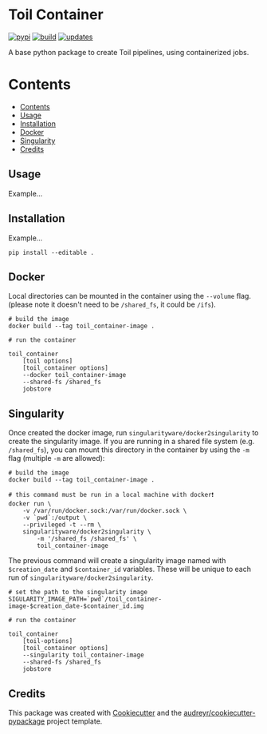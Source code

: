 # Toil Container

[![pypi](https://img.shields.io/pypi/v/toil_container.svg)](https://pypi.python.org/pypi/toil_container)
[![build](https://img.shields.io/travis/leukgen/toil_container.svg)](https://travis-ci.org/leukgen/toil_container)
[![updates](https://pyup.io/repos/github/leukgen/toil_container/shield.svg)](https://pyup.io/repos/github/leukgen/toil_container/)


A base python package to create Toil pipelines, using containerized jobs.


# Contents

- [Contents](#contents)
- [Usage](#usage)
- [Installation](#installation)
- [Docker](#docker)
- [Singularity](#singularity)
- [Credits](#credits)


## Usage

Example...


## Installation

Example...

    pip install --editable .


## Docker

Local directories can be mounted in the container using the `--volume` flag. (please note it doesn't need to be `/shared_fs`, it could be `/ifs`).

    # build the image
    docker build --tag toil_container-image .

    # run the container

    toil_container
        [toil options]
        [toil_container options]
        --docker toil_container-image
        --shared-fs /shared_fs
        jobstore


## Singularity

Once created the docker image, run `singularityware/docker2singularity` to create the singularity image. If you are running in a shared file system (e.g. `/shared_fs`), you can mount this directory in the container by using the `-m` flag (multiple `-m` are allowed):

    # build the image
    docker build --tag toil_container-image .

    # this command must be run in a local machine with docker❗️
    docker run \
        -v /var/run/docker.sock:/var/run/docker.sock \
        -v `pwd`:/output \
        --privileged -t --rm \
        singularityware/docker2singularity \
            -m '/shared_fs /shared_fs' \
            toil_container-image

The previous command will create a singularity image named with `$creation_date` and `$container_id` variables. These will be unique to each run of `singularityware/docker2singularity`.

    # set the path to the singularity image
    SIGULARITY_IMAGE_PATH=`pwd`/toil_container-image-$creation_date-$container_id.img

    # run the container

    toil_container
        [toil-options]
        [toil_container options]
        --singularity toil_container-image
        --shared-fs /shared_fs
        jobstore


## Credits

This package was created with [Cookiecutter] and the
[audreyr/cookiecutter-pypackage] project template.

  [Cookiecutter]: https://github.com/audreyr/cookiecutter
  [audreyr/cookiecutter-pypackage]: https://github.com/audreyr/cookiecutter-pypackage
